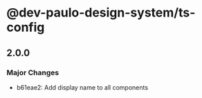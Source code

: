 # @dev-paulo-design-system/ts-config

## 2.0.0

### Major Changes

- b61eae2: Add display name to all components
